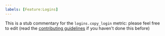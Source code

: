 ```yaml
---
labels: [Feature:Logins]
---
```


This is a stub commentary for the `logins.copy_login` metric: please feel free to edit (read the
[contributing guidelines](https://github.com/mozilla/glean-annotations/blob/main/CONTRIBUTING.md)
if you haven't done this before)
